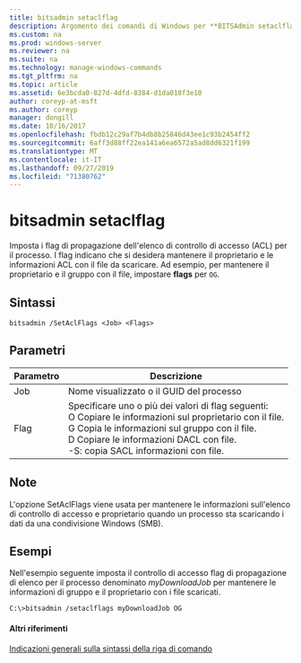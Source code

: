 ```yaml
---
title: bitsadmin setaclflag
description: Argomento dei comandi di Windows per **BITSAdmin setaclflag** -imposta i flag di propagazione dell'elenco di controllo di accesso.
ms.custom: na
ms.prod: windows-server
ms.reviewer: na
ms.suite: na
ms.technology: manage-windows-commands
ms.tgt_pltfrm: na
ms.topic: article
ms.assetid: 6e3bcda0-827d-4dfd-8384-d1da018f3e10
author: coreyp-at-msft
ms.author: coreyp
manager: dongill
ms.date: 10/16/2017
ms.openlocfilehash: fbdb12c29af7b4db8b25846d43ee1c93b2454ff2
ms.sourcegitcommit: 6aff3d88ff22ea141a6ea6572a5ad8dd6321f199
ms.translationtype: MT
ms.contentlocale: it-IT
ms.lasthandoff: 09/27/2019
ms.locfileid: "71380762"
---
```

# <a name="bitsadmin-setaclflag"></a>bitsadmin setaclflag

Imposta i flag di propagazione dell'elenco di controllo di accesso (ACL) per il processo. I flag indicano che si desidera mantenere il proprietario e le informazioni ACL con il file da scaricare. Ad esempio, per mantenere il proprietario e il gruppo con il file, impostare **flags** per `OG`.

## <a name="syntax"></a>Sintassi

```
bitsadmin /SetAclFlags <Job> <Flags>
```

## <a name="parameters"></a>Parametri

|Parametro|Descrizione|
|---------|-----------|
|Job|Nome visualizzato o il GUID del processo|
|Flag|Specificare uno o più dei valori di flag seguenti:</br>O Copiare le informazioni sul proprietario con il file.</br>G Copia le informazioni sul gruppo con il file.</br>D Copiare le informazioni DACL con file.</br>-S: copia SACL informazioni con file.|

## <a name="remarks"></a>Note

L'opzione SetAclFlags viene usata per mantenere le informazioni sull'elenco di controllo di accesso e proprietario quando un processo sta scaricando i dati da una condivisione Windows (SMB).

## <a name="BKMK_examples"></a>Esempi

Nell'esempio seguente imposta il controllo di accesso flag di propagazione di elenco per il processo denominato *myDownloadJob* per mantenere le informazioni di gruppo e il proprietario con i file scaricati.
```
C:\>bitsadmin /setaclflags myDownloadJob OG
```

#### <a name="additional-references"></a>Altri riferimenti

[Indicazioni generali sulla sintassi della riga di comando](command-line-syntax-key.md)